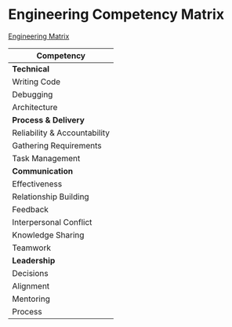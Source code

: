 # Engineering Competency Matrix

[Engineering Matrix](https://docs.google.com/spreadsheets/d/16nEXA_ujak5aIYVnCaDvWwNgP5paDed4NE1PqHtUy_E/edit#gid=0)

| **Competency** |
|---|
|**Technical**|
|Writing Code|
|Debugging|
|Architecture|
|**Process & Delivery**|
|Reliability & Accountability|
|Gathering Requirements|
|Task Management|
|**Communication**|
|Effectiveness|
|Relationship Building|
|Feedback|
|Interpersonal Conflict|
|Knowledge Sharing|
|Teamwork|
|**Leadership**|
|Decisions|
|Alignment|
|Mentoring|
|Process|
